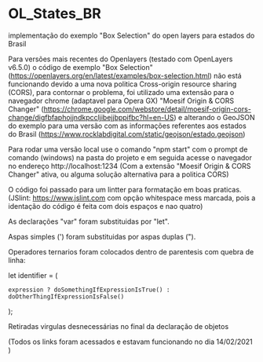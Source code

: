 # OL_States_BR
 implementação do exemplo "Box Selection" do open layers para estados do Brasil
 
Para versões mais recentes do Openlayers (testado com OpenLayers v6.5.0) o código de exemplo "Box Selection" (https://openlayers.org/en/latest/examples/box-selection.html) não está funcionando devido a uma nova politica Cross-origin resource sharing (CORS), para contornar o problema, foi utilizado uma extensão para o navegador chrome (adaptavel para Opera GX) "Moesif Origin & CORS Changer" (https://chrome.google.com/webstore/detail/moesif-origin-cors-change/digfbfaphojjndkpccljibejjbppifbc?hl=en-US) e alterando o GeoJSON do exemplo para uma versão com as informações referentes aos estados do Brasil (https://www.rocklabdigital.com/static/geojson/estado.geojson)

Para rodar uma versão local use o comando "npm start" com o prompt de comando (windows) na pasta do projeto
e em seguida acesse o navegador no endereço http://localhost:1234 (Com a extensão "Moesif Origin & CORS Changer" ativa, ou alguma solução alternativa para a politica CORS)

O código foi passado para um lintter para formatação em boas praticas. (JSlint: https://www.jslint.com com opção whitespace mess marcada, pois a identação do código é feita com dois espaços e nao quatro)

As declarações "var" foram substituidas por "let".

Aspas simples (') foram substituidas por aspas duplas (").

Operadores ternarios foram colocados dentro de parentesis com quebra de linha:

let identifier = (

    expression ? doSomethingIfExpressionIsTrue() : doOtherThingIfExpressionIsFalse()
    
  );
  
Retiradas virgulas desnecessárias no final da declaração de objetos



(Todos os links foram acessados e estavam funcionando no dia 14/02/2021 )
